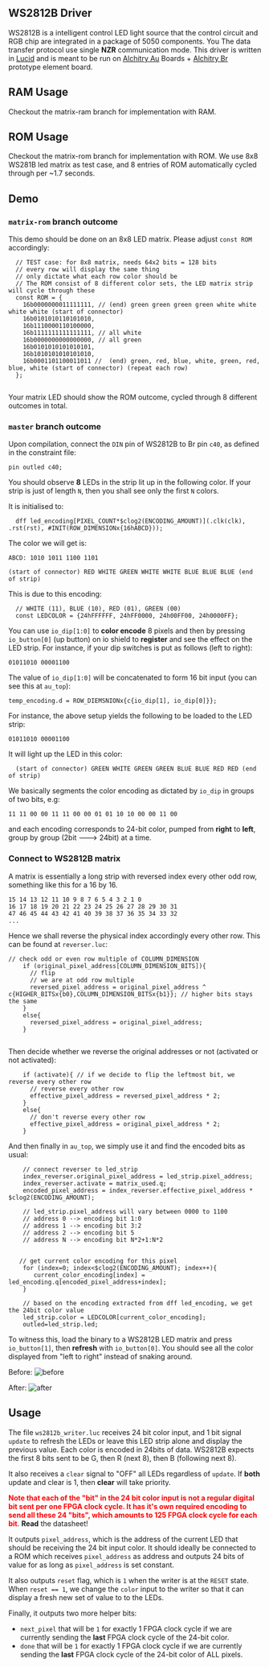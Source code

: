 ## WS2812B Driver

WS2812B is a intelligent control LED light source that the control circuit and RGB chip are integrated in a package of 5050 components. You The data transfer protocol use single **NZR** communication mode. This driver is written in [Lucid](https://alchitry.com/lucid) and is meant to be run on [Alchitry Au](https://www.sparkfun.com/products/16527) Boards + [Alchitry Br](https://www.sparkfun.com/products/16524) prototype element board.

## RAM Usage

Checkout the matrix-ram branch for implementation with RAM.

## ROM Usage

Checkout the matrix-rom branch for implementation with ROM. We use 8x8 WS281B led matrix as test case, and 8 entries of ROM automatically cycled through per ~1.7 seconds.

## Demo

### `matrix-rom` branch outcome

This demo should be done on an 8x8 LED matrix. Please adjust `const ROM` accordingly:

```
  // TEST case: for 8x8 matrix, needs 64x2 bits = 128 bits
  // every row will display the same thing
  // only dictate what each row color should be
  // The ROM consist of 8 different color sets, the LED matrix strip will cycle through these
  const ROM = {
    16b0000000011111111, // (end) green green green green white white white white (start of connector)
    16b0101010110101010,
    16b1110000110100000,
    16b1111111111111111, // all white
    16b0000000000000000, // all green
    16b0101010101010101,
    16b1010101010101010,
    16b0001101100011011 //  (end) green, red, blue, white, green, red, blue, white (start of connector) (repeat each row)
  };


```

Your matrix LED should show the ROM outcome, cycled through 8 different outcomes in total.

### `master` branch outcome

Upon compilation, connect the `DIN` pin of WS2812B to Br pin `c40`, as defined in the constraint file:

```
pin outled c40;
```

You should observe **8** LEDs in the strip lit up in the following color. If your strip is just of length `N`, then you shall see only the first `N` colors.

It is initialised to:

```
  dff led_encoding[PIXEL_COUNT*$clog2(ENCODING_AMOUNT)](.clk(clk), .rst(rst), #INIT(ROW_DIMENSIONx{16hABCD}));
```

The color we will get is:

```
ABCD: 1010 1011 1100 1101

(start of connector) RED WHITE GREEN WHITE WHITE BLUE BLUE BLUE (end of strip)
```

This is due to this encoding:

```
  // WHITE (11), BLUE (10), RED (01), GREEN (00)
  const LEDCOLOR = {24hFFFFFF, 24hFF0000, 24h00FF00, 24h0000FF};
```

You can use `io_dip[1:0]` to **color encode** 8 pixels and then by pressing `io_button[0]` (up button) on io shield to **register** and see the effect on the LED strip. For instance, if your dip switches is put as follows (left to right):

```
01011010 00001100
```

The value of `io_dip[1:0]` will be concatenated to form 16 bit input (you can see this at `au_top`):

```
temp_encoding.d = ROW_DIEMSNIONx{c{io_dip[1], io_dip[0]}};
```

For instance, the above setup yields the following to be loaded to the LED strip:

```
01011010 00001100
```

It will light up the LED in this color:

```
  (start of connector) GREEN WHITE GREEN GREEN BLUE BLUE RED RED (end of strip)
```

We basically segments the color encoding as dictated by `io_dip` in groups of two bits, e.g:

```
11 11 00 00 11 11 00 00 01 01 10 10 00 00 11 00
```

and each encoding corresponds to 24-bit color, pumped from **right** to **left**, group by group (2bit ---> 24bit) at a time.

### Connect to WS2812B matrix

A matrix is essentially a long strip with reversed index every other odd row, something like this for a 16 by 16.

```
15 14 13 12 11 10 9 8 7 6 5 4 3 2 1 0
16 17 18 19 20 21 22 23 24 25 26 27 28 29 30 31
47 46 45 44 43 42 41 40 39 38 37 36 35 34 33 32
...
```

Hence we shall reverse the physical index accordingly every other row. This can be found at `reverser.luc`:

```
// check odd or even row multiple of COLUMN_DIMENSION
    if (original_pixel_address[COLUMN_DIMENSION_BITS]){
      // flip
      // we are at odd row multiple
      reversed_pixel_address = original_pixel_address ^ c{HIGHER_BITSx{b0},COLUMN_DIMENSION_BITSx{b1}}; // higher bits stays the same
    }
    else{
      reversed_pixel_address = original_pixel_address;
    }


```

Then decide whether we reverse the original addresses or not (activated or not activated):

```
    if (activate){ // if we decide to flip the leftmost bit, we reverse every other row
      // reverse every other row
      effective_pixel_address = reversed_pixel_address * 2;
    }
    else{
      // don't reverse every other row
      effective_pixel_address = original_pixel_address * 2;
    }
```

And then finally in `au_top`, we simply use it and find the encoded bits as usual:

```
    // connect reverser to led_strip
    index_reverser.original_pixel_address = led_strip.pixel_address;
    index_reverser.activate = matrix_used.q;
    encoded_pixel_address = index_reverser.effective_pixel_address * $clog2(ENCODING_AMOUNT);

    // led_strip.pixel_address will vary between 0000 to 1100
    // address 0 --> encoding bit 1:0
    // address 1 --> encoding bit 3:2
    // address 2 --> encoding bit 5
    // address N --> encoding bit N*2+1:N*2


   // get current color encoding for this pixel
    for (index=0; index<$clog2(ENCODING_AMOUNT); index++){
       current_color_encoding[index] = led_encoding.q[encoded_pixel_address+index];
    }

    // based on the encoding extracted from dff led_encoding, we get the 24bit color value
    led_strip.color = LEDCOLOR[current_color_encoding];
    outled=led_strip.led;
```

To witness this, load the binary to a WS2812B LED matrix and press `io_button[1]`, then **refresh** with `io_button[0]`. You should see all the color displayed from "left to right" instead of snaking around.

Before:
![before](images/before.png)

After:
![after](images/after.png)

## Usage

The file `ws2812b_writer.luc` receives 24 bit color input, and 1 bit signal `update` to refresh the LEDs or leave this LED strip alone and display the previous value. Each color is encoded in 24bits of data. WS2812B expects the first 8 bits sent to be G, then R (next 8), then B (following next 8).

It also receives a `clear` signal to "OFF" all LEDs regardless of `update`. If **both** update and clear is 1, then **clear** will take priority.

<span style="color:red; font-weight: bold;">Note that each of the "bit" in the 24 bit color input is not a regular digital bit sent per one FPGA clock cycle. It has it's own required encoding to send all these 24 "bits", which amounts to 125 FPGA clock cycle for each bit</span>. **Read** the datasheet!

It outputs `pixel_address`, which is the address of the current LED that should be receiving the 24 bit input color. It should ideally be connected to a ROM which receives `pixel_address` as address and outputs 24 bits of value for as long as `pixel_address` is set constant.

It also outputs `reset` flag, which is `1` when the writer is at the `RESET` state. When `reset == 1`, we change the `color` input to the writer so that it can display a fresh new set of value to to the LEDs.

Finally, it outputs two more helper bits:

- `next_pixel` that will be `1` for exactly 1 FPGA clock cycle if we are currently sending the **last** FPGA clock cycle of the 24-bit color.
- `done` that will be `1` for exactly 1 FPGA clock cycle if we are currently sending the **last** FPGA clock cycle of the 24-bit color of ALL pixels.
